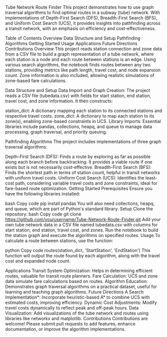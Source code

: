 Tube Network Route Finder
This project demonstrates how to use graph traversal algorithms to find optimal routes in a subway (tube) network. With implementations of Depth-First Search (DFS), Breadth-First Search (BFS), and Uniform Cost Search (UCS), it provides insights into pathfinding across a transit network, with an emphasis on efficiency and cost-effectiveness.

Table of Contents
Overview
Data Structure and Setup
Pathfinding Algorithms
Getting Started
Usage
Applications
Future Directions
Contributions
Overview
This project reads station connection and zone data from a CSV file to build a graph representation of a tube network, where each station is a node and each route between stations is an edge. Using various search algorithms, the notebook finds routes between any two stations, providing metrics like path length, travel cost, and node expansion count. Zone information is also included, allowing realistic simulations of zone-based fare calculations.

Data Structure and Setup
Data Import and Graph Creation: The project reads a CSV file (tubedata.csv) with fields for start station, end station, travel cost, and zone information. It then constructs:

station_dict: A dictionary mapping each station to its connected stations and respective travel costs.
zone_dict: A dictionary to map each station to its zone(s), enabling zone-based constraints in UCS.
Library Imports: Essential libraries include pandas, collections, heapq, and queue to manage data processing, graph traversal, and priority queuing.

Pathfinding Algorithms
The project includes implementations of three graph traversal algorithms:

Depth-First Search (DFS): Finds a route by exploring as far as possible along each branch before backtracking. It provides a viable route if one exists but is not necessarily cost-effective.
Breadth-First Search (BFS): Finds the shortest path in terms of station count, helpful in transit networks with uniform travel costs.
Uniform Cost Search (UCS): Identifies the least-cost path, considering variable travel costs and zone constraints, ideal for fare-based route optimization.
Getting Started
Prerequisites
Ensure you have the following libraries installed:

bash
Copy code
pip install pandas
You will also need collections, heapq, and queue, which are part of Python's standard library.
Setup
Clone the repository:
bash
Copy code
git clone https://github.com/yourusername/Tube-Network-Route-Finder.git
Add your own tube network data in a CSV file named tubedata.csv with columns for start station, end station, travel cost, and zones.
Run the notebook to build the station graph and execute the algorithms on specified routes.
Usage
To calculate a route between stations, use the function:

python
Copy code
routes(station_dict, 'StartStation', 'EndStation')
This function will output the route found by each algorithm, along with the travel cost and expanded node count.

Applications
Transit System Optimization: Helps in determining efficient routes, valuable for transit route planners.
Fare Calculation: UCS and zone data simulate fare calculations based on routes.
Algorithm Education: Demonstrates graph traversal algorithms on a practical dataset, useful for learning and teaching graph algorithms.
Future Directions
A Search Implementation*: Incorporate heuristic-based A* to combine UCS with estimated costs, improving efficiency.
Dynamic Cost Adjustments: Modify travel costs dynamically to reflect peak and off-peak hours.
Data Visualization: Add visualizations of the tube network and routes using libraries like networkx and matplotlib.
Contributions
Contributions are welcome! Please submit pull requests to add features, enhance documentation, or improve the algorithm implementations.


